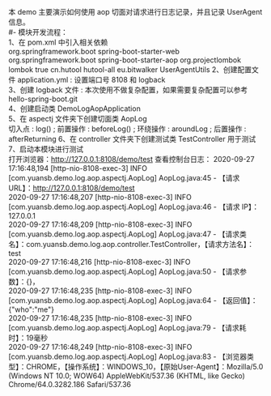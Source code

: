本 demo 主要演示如何使用 aop 切面对请求进行日志记录，并且记录 UserAgent 信息。  
#-
模块开发流程：  
1、在 pom.xml 中引入相关依赖  
    <dependencies>
        <dependency>
            <groupId>org.springframework.boot</groupId>
            <artifactId>spring-boot-starter-web</artifactId>
        </dependency>
        <!-- aop 依赖 -->
        <dependency>
            <groupId>org.springframework.boot</groupId>
            <artifactId>spring-boot-starter-aop</artifactId>
        </dependency>
        <dependency>
            <groupId>org.projectlombok</groupId>
            <artifactId>lombok</artifactId>
            <optional>true</optional>
        </dependency>
        <dependency>
            <groupId>cn.hutool</groupId>
            <artifactId>hutool-all</artifactId>
        </dependency>
        <!-- 解析 UserAgent 信息 -->
        <dependency>
            <groupId>eu.bitwalker</groupId>
            <artifactId>UserAgentUtils</artifactId>
        </dependency>
    </dependencies>
2、创建配置文件 application.yml : 设置端口号 8108 和 logback    
3、创建 logback 文件 : 本次使用不做复杂配置，如果需要复杂配置可以参考 hello-spring-boot.git  
4、创建启动类 DemoLogAopApplication  
5、在 aspectj 文件夹下创建切面类 AopLog  
    切入点 : log() ; 前置操作 : beforeLog() ; 环绕操作 : aroundLog ; 后置操作 : afterReturning
6、在 controller 文件夹下创建测试类 TestController 用于测试  
7、启动本模块进行测试  
    打开浏览器：http://127.0.0.1:8108/demo/test
    查看控制台日志：
    2020-09-27 17:16:48,194 [http-nio-8108-exec-3] INFO  [com.yuansb.demo.log.aop.aspectj.AopLog] AopLog.java:45 - 【请求 URL】：http://127.0.0.1:8108/demo/test  
    2020-09-27 17:16:48,207 [http-nio-8108-exec-3] INFO  [com.yuansb.demo.log.aop.aspectj.AopLog] AopLog.java:46 - 【请求 IP】：127.0.0.1  
    2020-09-27 17:16:48,209 [http-nio-8108-exec-3] INFO  [com.yuansb.demo.log.aop.aspectj.AopLog] AopLog.java:47 - 【请求类名】：com.yuansb.demo.log.aop.controller.TestController，【请求方法名】：test  
    2020-09-27 17:16:48,216 [http-nio-8108-exec-3] INFO  [com.yuansb.demo.log.aop.aspectj.AopLog] AopLog.java:50 - 【请求参数】：{}，  
    2020-09-27 17:16:48,235 [http-nio-8108-exec-3] INFO  [com.yuansb.demo.log.aop.aspectj.AopLog] AopLog.java:64 - 【返回值】：{"who":"me"}  
    2020-09-27 17:16:48,235 [http-nio-8108-exec-3] INFO  [com.yuansb.demo.log.aop.aspectj.AopLog] AopLog.java:79 - 【请求耗时】：19毫秒  
    2020-09-27 17:16:48,249 [http-nio-8108-exec-3] INFO  [com.yuansb.demo.log.aop.aspectj.AopLog] AopLog.java:83 - 【浏览器类型】：CHROME，【操作系统】：WINDOWS_10，【原始User-Agent】：Mozilla/5.0 (Windows NT 10.0; WOW64) AppleWebKit/537.36 (KHTML, like Gecko) Chrome/64.0.3282.186 Safari/537.36  

    